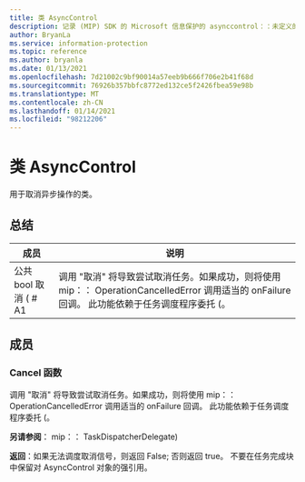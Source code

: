 ```yaml
---
title: 类 AsyncControl
description: 记录 (MIP) SDK 的 Microsoft 信息保护的 asynccontrol：：未定义的类。
author: BryanLa
ms.service: information-protection
ms.topic: reference
ms.author: bryanla
ms.date: 01/13/2021
ms.openlocfilehash: 7d21002c9bf90014a57eeb9b666f706e2b41f68d
ms.sourcegitcommit: 76926b357bbfc8772ed132ce5f2426fbea59e98b
ms.translationtype: MT
ms.contentlocale: zh-CN
ms.lasthandoff: 01/14/2021
ms.locfileid: "98212206"
---
```

# <a name="class-asynccontrol"></a>类 AsyncControl 
用于取消异步操作的类。
  
## <a name="summary"></a>总结
 成员                        | 说明                                
--------------------------------|---------------------------------------------
公共 bool 取消 ( # A1  |  调用 "取消" 将导致尝试取消任务。如果成功，则将使用 mip：： OperationCancelledError 调用适当的 onFailure 回调。 此功能依赖于任务调度程序委托 (。
  
## <a name="members"></a>成员
  
### <a name="cancel-function"></a>Cancel 函数
调用 "取消" 将导致尝试取消任务。如果成功，则将使用 mip：： OperationCancelledError 调用适当的 onFailure 回调。 此功能依赖于任务调度程序委托 (。
  
**另请参阅**： mip：： TaskDispatcherDelegate) 

  
**返回**：如果无法调度取消信号，则返回 False; 否则返回 true。
不要在任务完成块中保留对 AsyncControl 对象的强引用。